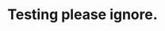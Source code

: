 [//]: # (HTML)
<link rel="stylesheet" href="./styles/style.css">
<link href="https://cdn.jsdelivr.net/npm/bootstrap@5.0.0-beta3/dist/css/bootstrap.min.css" rel="stylesheet" integrity="sha384-eOJMYsd53ii+scO/bJGFsiCZc+5NDVN2yr8+0RDqr0Ql0h+rP48ckxlpbzKgwra6" crossorigin="anonymous">
<title> owo </title>
<meta charset="UTF-8">
<meta http-equiv="X-UA-Compatible" content="IE=edge">
<meta name="author" content="yxqsnz">
<meta name="description" content="My website owo">
<meta name="viewport" content="width=device-width, initial-scale=1.0">

[//]: # (End HTML)

# Testing please ignore.
